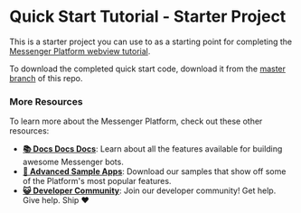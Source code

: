 # Quick Start Tutorial - Starter Project

This is a starter project you can use to as a starting point for completing the [Messenger Platform webview tutorial](#).

To download the completed quick start code, download it from the [master branch](https://github.com/fbsamples/messenger-platform-samples/tree/master/webview) of this repo.

### More Resources

To learn more about the Messenger Platform, check out these other resources:

- **[📚 Docs Docs Docs](https://developers.facebook.com/docs/messenger-platform/)**: Learn about all the features available for building awesome Messenger bots.
- **[📱 Advanced Sample Apps](https://github.com/fbsamples/messenger-bot-samples)**: Download our samples that show off some of the Platform's most popular features.
- **[😺 Developer Community](https://www.facebook.com/groups/messengerplatform/)**: Join our developer community! Get help. Give help. Ship ❤️
